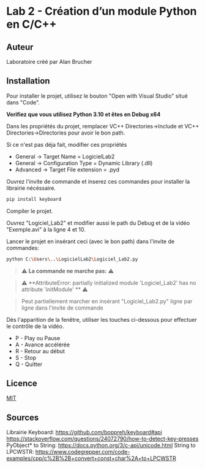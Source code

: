 # Lab 2 - Création d’un module Python en C/C++

## Auteur

Laboratoire créé par Alan Brucher

## Installation

Pour installer le projet, utilisez le bouton "Open with Visual Studio" situé dans "Code".

**Verifiez que vous utilisez Python 3.10 et êtes en Debug x64**

Dans les propriétés du projet, remplacer VC++ Directories->Include et VC++ Directories->Directories pour avoir le bon path.

Si ce n'est pas déja fait, modifier ces propriétés

- General -> Target Name = LogicielLab2
- General -> Configuration Type = Dynamic Library (.dll)
- Advanced -> Target File extension = .pyd

Ouvrez l'invite de commande et inserez ces commandes pour installer la librairie nécéssaire.

```bash
pip install keyboard
```

Compiler le projet.

Ouvrez "Logiciel_Lab2" et modifier aussi le path du Debug et de la vidéo "Exemple.avi" à la ligne 4 et 10.

Lancer le projet en insérant ceci (avec le bon path) dans l'invite de commandes:

```bash
python C:\Users\..\LogicielLab2\Logiciel_Lab2.py
```
> :warning: **La commande ne marche pas:** :warning:

> :warning: **AttributeError: partially initialized module 'Logiciel_Lab2' has no attribute 'initModule' ** :warning:

> Peut partiellement marcher en insérant "Logiciel_Lab2.py" ligne par ligne dans l'invite de commande

Dès l'apparition de la fenêtre, utiliser les touches ci-dessous pour effectuer le contrôle de la vidéo.

- P - Play ou Pause
- A - Avance accélérée
- R - Retour au début
- S - Stop
- Q - Quitter 

## Licence

[MIT](https://choosealicense.com/licenses/mit/)

## Sources 

Librairie Keyboard: https://github.com/boppreh/keyboard#api
https://stackoverflow.com/questions/24072790/how-to-detect-key-presses
PyObject* to String: https://docs.python.org/3/c-api/unicode.html
String to LPCWSTR: https://www.codegrepper.com/code-examples/cpp/c%2B%2B+convert+const+char%2A+to+LPCWSTR
